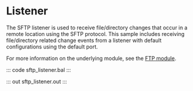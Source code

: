 # Listener

The SFTP listener is used to receive file/directory changes that occur in a
remote location using the SFTP protocol. This sample includes receiving
file/directory related change events from a listener with default
configurations using the default port.

For more information on the underlying module, 
see the [FTP module](https://docs.central.ballerina.io/ballerina/ftp/latest/).

::: code sftp_listener.bal :::

::: out sftp_listener.out :::